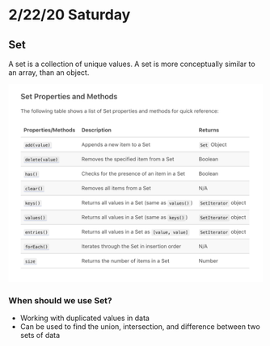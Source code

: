 # 2/22/20 Saturday 

## Set 

A set is a collection of unique values. A set is more conceptually similar to an array, than an object. 

![set methods](../assets/set-methods.png)

### When should we use Set?

- Working with duplicated values in data
- Can be used to find the union, intersection, and difference between two sets of data

